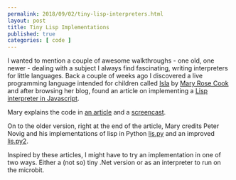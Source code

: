 ```yaml
---
permalink: 2018/09/02/tiny-lisp-interpreters.html
layout: post
title: Tiny Lisp Implementations
published: true 
categories: [ code ]
---
```


I wanted to mention a couple of awesome walkthroughs - one old, one newer - dealing with a subject I always find fascinating, 
writing interpreters for little languages. Back a couple of weeks ago I discovered a live programming language intended 
for children called <a href="http://islalanguage.org/">Isla</a> by 
<a href="https://twitter.com/maryrosecook">Mary Rose Cook</a> and after browsing her blog, found an article on 
implementing a <a href="https://github.com/maryrosecook/littlelisp">Lisp interpreter in Javascript</a>.

Mary explains the code in <a href="https://maryrosecook.com/blog/post/little-lisp-interpreter">an article</a> and a 
<a href="https://www.youtube.com/watch?v=hqnTvuvXPCc">screencast<a/>.

On to the older version, right at the end of the article, Mary credits Peter Novig and his implementations of lisp 
in Python <a href="http://norvig.com/lispy.html">lis.py</a> and an improved <a href="http://norvig.com/lispy2.html">lis.py2</a>.

Inspired by these articles, I might have to try an implementation in one of two ways. Either a (not so) tiny .Net version 
or as an interpreter to run on the microbit. 

